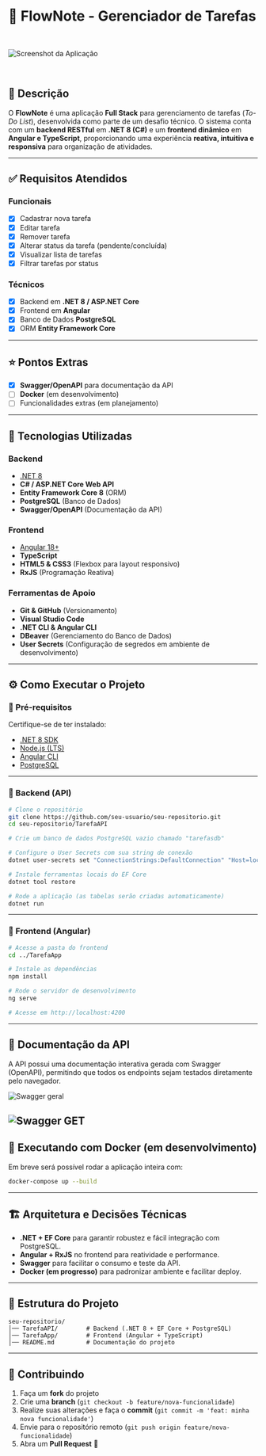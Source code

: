 # 📌 FlowNote - Gerenciador de Tarefas

<br>

![Screenshot da Aplicação](https://raw.githubusercontent.com/caio-melodev/Desafio-Full-Stack-Developer-Keevo/refs/heads/main/docs/Todas.png)

<br>

## 📝 Descrição

O **FlowNote** é uma aplicação **Full Stack** para gerenciamento de tarefas (*To-Do List*), desenvolvida como parte de um desafio técnico.
O sistema conta com um **backend RESTful** em **.NET 8 (C#)** e um **frontend dinâmico** em **Angular e TypeScript**, proporcionando uma experiência **reativa, intuitiva e responsiva** para organização de atividades.

---

## ✅ Requisitos Atendidos

### Funcionais

* [x] Cadastrar nova tarefa
* [x] Editar tarefa
* [x] Remover tarefa
* [x] Alterar status da tarefa (pendente/concluída)
* [x] Visualizar lista de tarefas
* [x] Filtrar tarefas por status

### Técnicos

* [x] Backend em **.NET 8 / ASP.NET Core**
* [x] Frontend em **Angular**
* [x] Banco de Dados **PostgreSQL**
* [x] ORM **Entity Framework Core**

---

## ⭐ Pontos Extras

* [x] **Swagger/OpenAPI** para documentação da API
* [ ] **Docker** (em desenvolvimento)
* [ ] Funcionalidades extras (em planejamento)

---

## 🚀 Tecnologias Utilizadas

### Backend

* [.NET 8](https://dotnet.microsoft.com/download)
* **C# / ASP.NET Core Web API**
* **Entity Framework Core 8** (ORM)
* **PostgreSQL** (Banco de Dados)
* **Swagger/OpenAPI** (Documentação da API)

### Frontend

* [Angular 18+](https://angular.io/)
* **TypeScript**
* **HTML5 & CSS3** (Flexbox para layout responsivo)
* **RxJS** (Programação Reativa)

### Ferramentas de Apoio

* **Git & GitHub** (Versionamento)
* **Visual Studio Code**
* **.NET CLI & Angular CLI**
* **DBeaver** (Gerenciamento do Banco de Dados)
* **User Secrets** (Configuração de segredos em ambiente de desenvolvimento)

---

## ⚙️ Como Executar o Projeto

### 📌 Pré-requisitos

Certifique-se de ter instalado:

* [.NET 8 SDK](https://dotnet.microsoft.com/download)
* [Node.js (LTS)](https://nodejs.org/)
* [Angular CLI](https://angular.io/cli)
* [PostgreSQL](https://www.postgresql.org/download/)

---

### 🔹 Backend (API)

```bash
# Clone o repositório
git clone https://github.com/seu-usuario/seu-repositorio.git
cd seu-repositorio/TarefaAPI

# Crie um banco de dados PostgreSQL vazio chamado "tarefasdb"

# Configure o User Secrets com sua string de conexão
dotnet user-secrets set "ConnectionStrings:DefaultConnection" "Host=localhost;Port=5432;Database=tarefasdb;Username=postgres;Password=SUA_SENHA_AQUI"

# Instale ferramentas locais do EF Core
dotnet tool restore

# Rode a aplicação (as tabelas serão criadas automaticamente)
dotnet run
```

---

### 🔹 Frontend (Angular)

```bash
# Acesse a pasta do frontend
cd ../TarefaApp

# Instale as dependências
npm install

# Rode o servidor de desenvolvimento
ng serve

# Acesse em http://localhost:4200
```

---

## 📖 Documentação da API

A API possui uma documentação interativa gerada com Swagger (OpenAPI), permitindo que todos os endpoints sejam testados diretamente pelo navegador.

![Swagger geral](https://raw.githubusercontent.com/caio-melodev/Desafio-Full-Stack-Developer-Keevo/refs/heads/main/docs/Swagger%20geral.png)

![Swagger GET](https://raw.githubusercontent.com/caio-melodev/Desafio-Full-Stack-Developer-Keevo/refs/heads/main/docs/Swagger%20GET.png)
---

## 🐳 Executando com Docker (em desenvolvimento)

Em breve será possível rodar a aplicação inteira com:

```bash
docker-compose up --build
```

---

## 🏗️ Arquitetura e Decisões Técnicas

* **.NET + EF Core** para garantir robustez e fácil integração com PostgreSQL.
* **Angular + RxJS** no frontend para reatividade e performance.
* **Swagger** para facilitar o consumo e teste da API.
* **Docker (em progresso)** para padronizar ambiente e facilitar deploy.

---

## 📂 Estrutura do Projeto

```
seu-repositorio/
│── TarefaAPI/        # Backend (.NET 8 + EF Core + PostgreSQL)
│── TarefaApp/        # Frontend (Angular + TypeScript)
│── README.md         # Documentação do projeto
```

---

## 🤝 Contribuindo

1. Faça um **fork** do projeto
2. Crie uma **branch** (`git checkout -b feature/nova-funcionalidade`)
3. Realize suas alterações e faça o **commit** (`git commit -m 'feat: minha nova funcionalidade'`)
4. Envie para o repositório remoto (`git push origin feature/nova-funcionalidade`)
5. Abra um **Pull Request** 🎉
